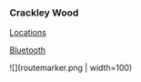 ### Crackley Wood

[Locations](location.csv)

[Bluetooth](bluetooth.csv)

![](routemarker.png | width=100)
